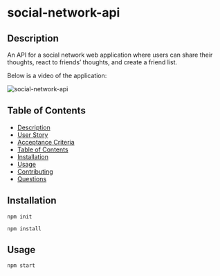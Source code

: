 # social-network-api

## Description

An API for a social network web application where users can share their thoughts, react to friends’ thoughts, and create a friend list.
  
Below is a video of the application:
  
![social-network-api](https://watch.screencastify.com/v/I6PQV395X2BYZyGYigmr)
   
## Table of Contents
- [Description](#description)
- [User Story](#user-story)
- [Acceptance Criteria](#acceptance-criteria)
- [Table of Contents](#table-of-contents)
- [Installation](#installation)
- [Usage](#usage)
- [Contributing](#contributing)
- [Questions](#questions)

## Installation
`npm init`

`npm install`
  
## Usage
`npm start`
